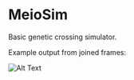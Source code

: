 # MeioSim
Basic genetic crossing simulator.

Example output from joined frames:

![Alt Text](https://github.com/DeadlineWasYesterday/MeioSim/blob/main/Frames_combined.gif)
